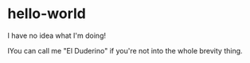 # hello-world
I have no idea what I'm doing!

IYou can call me "El Duderino" if you're not into the whole brevity thing.
